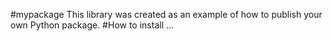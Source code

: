 #mypackage
This library was created as an example of how to publish your own Python package.
#How to install
...